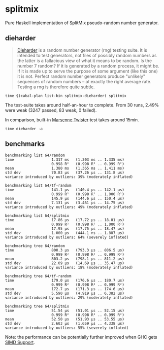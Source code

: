 # splitmix

Pure Haskell implementation of SplitMix pseudo-random number generator.

## dieharder

> [Dieharder](http://webhome.phy.duke.edu/~rgb/General/dieharder.php) is a random
number generator (rng) testing suite. It is intended to test generators, not
files of possibly random numbers as the latter is a fallacious view of what it
means to be random. Is the number 7 random? If it is generated by a random
process, it might be. If it is made up to serve the purpose of some argument
(like this one) it is not. Perfect random number generators produce "unlikely"
sequences of random numbers &ndash; at exactly the right average rate. Testing a rng
is therefore quite subtle.

```
time $(cabal-plan list-bin splitmix-dieharder) splitmix
```

The test-suite takes around half-an-hour to complete.
From 30 runs, 2.49% were weak (3247 passed, 83 weak, 0 failed).

In comparison, built-in [Marsenne Twister](https://en.wikipedia.org/wiki/Mersenne_Twister)
test takes around 15min.

```
time dieharder -a
```

## benchmarks

```
benchmarking list 64/random
time                 1.317 ms   (1.303 ms .. 1.335 ms)
                     0.998 R²   (0.998 R² .. 0.999 R²)
mean                 1.380 ms   (1.365 ms .. 1.411 ms)
std dev              70.83 μs   (37.26 μs .. 131.8 μs)
variance introduced by outliers: 39% (moderately inflated)

benchmarking list 64/tf-random
time                 141.1 μs   (140.4 μs .. 142.1 μs)
                     0.999 R²   (0.998 R² .. 1.000 R²)
mean                 145.9 μs   (144.6 μs .. 150.4 μs)
std dev              7.131 μs   (3.461 μs .. 14.75 μs)
variance introduced by outliers: 49% (moderately inflated)

benchmarking list 64/splitmix
time                 17.86 μs   (17.72 μs .. 18.01 μs)
                     0.999 R²   (0.998 R² .. 1.000 R²)
mean                 17.95 μs   (17.75 μs .. 18.47 μs)
std dev              1.000 μs   (444.1 ns .. 1.887 μs)
variance introduced by outliers: 64% (severely inflated)

benchmarking tree 64/random
time                 800.3 μs   (793.3 μs .. 806.5 μs)
                     0.999 R²   (0.998 R² .. 0.999 R²)
mean                 803.2 μs   (798.1 μs .. 811.2 μs)
std dev              22.09 μs   (14.69 μs .. 35.47 μs)
variance introduced by outliers: 18% (moderately inflated)

benchmarking tree 64/tf-random
time                 179.0 μs   (176.6 μs .. 180.7 μs)
                     0.999 R²   (0.998 R² .. 0.999 R²)
mean                 172.7 μs   (171.3 μs .. 174.6 μs)
std dev              5.590 μs   (4.919 μs .. 6.382 μs)
variance introduced by outliers: 29% (moderately inflated)

benchmarking tree 64/splitmix
time                 51.54 μs   (51.01 μs .. 52.15 μs)
                     0.999 R²   (0.998 R² .. 0.999 R²)
mean                 52.50 μs   (51.93 μs .. 53.55 μs)
std dev              2.603 μs   (1.659 μs .. 4.338 μs)
variance introduced by outliers: 55% (severely inflated)
```

Note: the performance can be potentially further improved when GHC gets
[SIMD Support](https://ghc.haskell.org/trac/ghc/wiki/SIMD/Implementation/Status).
